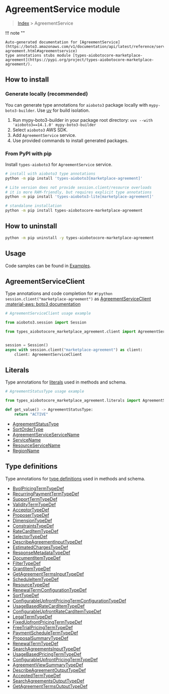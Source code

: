 # AgreementService module

> [Index](../README.md) > AgreementService


!!! note ""

    Auto-generated documentation for [AgreementService](https://boto3.amazonaws.com/v1/documentation/api/latest/reference/services/marketplace-agreement.html#agreementservice)
    type annotations stubs module [types-aiobotocore-marketplace-agreement](https://pypi.org/project/types-aiobotocore-marketplace-agreement/).

## How to install

### Generate locally (recommended)

You can generate type annotations for `aioboto3` package locally with `mypy-boto3-builder`.
Use [uv](https://docs.astral.sh/uv/getting-started/installation/) for build isolation.

1. Run mypy-boto3-builder in your package root directory: `uvx --with 'aioboto3==14.1.0' mypy-boto3-builder`
1. Select `aioboto3` AWS SDK.
1. Add `AgreementService` service.
1. Use provided commands to install generated packages.



### From PyPI with pip

Install `types-aioboto3` for `AgreementService` service.

```bash
# install with aioboto3 type annotations
python -m pip install 'types-aioboto3[marketplace-agreement]'

# Lite version does not provide session.client/resource overloads
# it is more RAM-friendly, but requires explicit type annotations
python -m pip install 'types-aioboto3-lite[marketplace-agreement]'

# standalone installation
python -m pip install types-aiobotocore-marketplace-agreement
```



## How to uninstall

```bash
python -m pip uninstall -y types-aiobotocore-marketplace-agreement
```

## Usage

Code samples can be found in [Examples](./usage.md).

## AgreementServiceClient

Type annotations and code completion for  `#!python session.client("marketplace-agreement")` as [AgreementServiceClient](./client.md)
[:material-aws: boto3 documentation](https://boto3.amazonaws.com/v1/documentation/api/latest/reference/services/marketplace-agreement.html#AgreementService.Client)

```python
# AgreementServiceClient usage example

from aioboto3.session import Session

from types_aiobotocore_marketplace_agreement.client import AgreementServiceClient


session = Session()
async with session.client("marketplace-agreement") as client:
    client: AgreementServiceClient
```








## Literals

Type annotations for [literals](./literals.md) used in methods and schema.

```python
# AgreementStatusType usage example

from types_aiobotocore_marketplace_agreement.literals import AgreementStatusType

def get_value() -> AgreementStatusType:
    return "ACTIVE"
```

- [AgreementStatusType](./literals.md#agreementstatustype)
- [SortOrderType](./literals.md#sortordertype)
- [AgreementServiceServiceName](./literals.md#agreementserviceservicename)
- [ServiceName](./literals.md#servicename)
- [ResourceServiceName](./literals.md#resourceservicename)
- [RegionName](./literals.md#regionname)




## Type definitions

Type annotations for [type definitions](./type_defs.md) used in methods and schema.

- [ByolPricingTermTypeDef](./type_defs.md#byolpricingtermtypedef)
- [RecurringPaymentTermTypeDef](./type_defs.md#recurringpaymenttermtypedef)
- [SupportTermTypeDef](./type_defs.md#supporttermtypedef)
- [ValidityTermTypeDef](./type_defs.md#validitytermtypedef)
- [AcceptorTypeDef](./type_defs.md#acceptortypedef)
- [ProposerTypeDef](./type_defs.md#proposertypedef)
- [DimensionTypeDef](./type_defs.md#dimensiontypedef)
- [ConstraintsTypeDef](./type_defs.md#constraintstypedef)
- [RateCardItemTypeDef](./type_defs.md#ratecarditemtypedef)
- [SelectorTypeDef](./type_defs.md#selectortypedef)
- [DescribeAgreementInputTypeDef](./type_defs.md#describeagreementinputtypedef)
- [EstimatedChargesTypeDef](./type_defs.md#estimatedchargestypedef)
- [ResponseMetadataTypeDef](./type_defs.md#responsemetadatatypedef)
- [DocumentItemTypeDef](./type_defs.md#documentitemtypedef)
- [FilterTypeDef](./type_defs.md#filtertypedef)
- [GrantItemTypeDef](./type_defs.md#grantitemtypedef)
- [GetAgreementTermsInputTypeDef](./type_defs.md#getagreementtermsinputtypedef)
- [ScheduleItemTypeDef](./type_defs.md#scheduleitemtypedef)
- [ResourceTypeDef](./type_defs.md#resourcetypedef)
- [RenewalTermConfigurationTypeDef](./type_defs.md#renewaltermconfigurationtypedef)
- [SortTypeDef](./type_defs.md#sorttypedef)
- [ConfigurableUpfrontPricingTermConfigurationTypeDef](./type_defs.md#configurableupfrontpricingtermconfigurationtypedef)
- [UsageBasedRateCardItemTypeDef](./type_defs.md#usagebasedratecarditemtypedef)
- [ConfigurableUpfrontRateCardItemTypeDef](./type_defs.md#configurableupfrontratecarditemtypedef)
- [LegalTermTypeDef](./type_defs.md#legaltermtypedef)
- [FixedUpfrontPricingTermTypeDef](./type_defs.md#fixedupfrontpricingtermtypedef)
- [FreeTrialPricingTermTypeDef](./type_defs.md#freetrialpricingtermtypedef)
- [PaymentScheduleTermTypeDef](./type_defs.md#paymentscheduletermtypedef)
- [ProposalSummaryTypeDef](./type_defs.md#proposalsummarytypedef)
- [RenewalTermTypeDef](./type_defs.md#renewaltermtypedef)
- [SearchAgreementsInputTypeDef](./type_defs.md#searchagreementsinputtypedef)
- [UsageBasedPricingTermTypeDef](./type_defs.md#usagebasedpricingtermtypedef)
- [ConfigurableUpfrontPricingTermTypeDef](./type_defs.md#configurableupfrontpricingtermtypedef)
- [AgreementViewSummaryTypeDef](./type_defs.md#agreementviewsummarytypedef)
- [DescribeAgreementOutputTypeDef](./type_defs.md#describeagreementoutputtypedef)
- [AcceptedTermTypeDef](./type_defs.md#acceptedtermtypedef)
- [SearchAgreementsOutputTypeDef](./type_defs.md#searchagreementsoutputtypedef)
- [GetAgreementTermsOutputTypeDef](./type_defs.md#getagreementtermsoutputtypedef)

